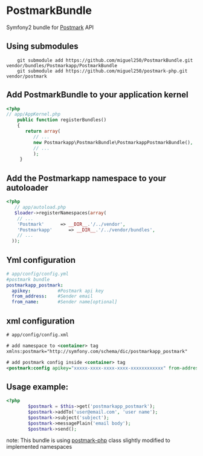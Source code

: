 # PostmarkBundle
Symfony2 bundle for [Postmark](http://postmarkapp.com) API
## Using submodules

        git submodule add https://github.com/miguel250/PostmarkBundle.git vendor/bundles/Postmarkapp/PostmarkBundle
        git submodule add https://github.com/miguel250/postmark-php.git  vendor/postmark

Add PostmarkBundle to your application kernel
-----

``` php
<?php
// app/AppKernel.php
    public function registerBundles()
    {
       return array(
          // ...
          new Postmarkapp\PostmarkBundle\PostmarkappPostmarkBundle(),
          // ...
          );
     }
```
 Add the Postmarkapp namespace to your autoloader
-----

``` php
<?php
   // app/autoload.php
   $loader->registerNamespaces(array(
    // ...
    'Postmark'      => __DIR__.'/../vendor',
    'Postmarkapp'      => __DIR__.'/../vendor/bundles',
    // ...
  ));
```

Yml configuration
-----

``` yml
# app/config/config.yml
#postmark bundle
postmarkapp_postmark:
  apikey:          #Postmark api key
  from_address:    #Sender email
  from_name:       #Sender name[optional]
```
 xml configuration
-----

``` xml
# app/config/config.xml

# add namespace to <container> tag
xmlns:postmark="http://symfony.com/schema/dic/postmarkapp_postmark"

# add postmark config inside <container> tag
<postmark:config apikey="xxxxx-xxxx-xxxx-xxxx-xxxxxxxxxxxx" from-address="your@email.com" from-name="optional"/>
```

Usage example:
-----

``` php
<?php
        $postmark = $this->get('postmarkapp_postmark');
        $postmark->addTo('user@email.com', 'user name');
        $postmark->subject('subject');
        $postmark->messagePlain('email body');
        $postmark->send();
```
note:
This bundle is using  [postmark-php](https://github.com/Znarkus/postmark-php) class slightly modified to implemented namespaces